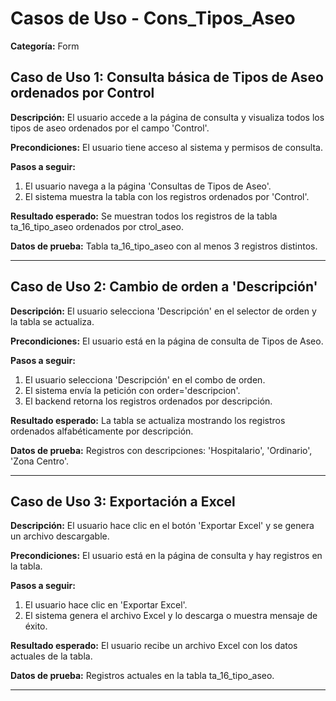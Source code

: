 # Casos de Uso - Cons_Tipos_Aseo

**Categoría:** Form

## Caso de Uso 1: Consulta básica de Tipos de Aseo ordenados por Control

**Descripción:** El usuario accede a la página de consulta y visualiza todos los tipos de aseo ordenados por el campo 'Control'.

**Precondiciones:**
El usuario tiene acceso al sistema y permisos de consulta.

**Pasos a seguir:**
1. El usuario navega a la página 'Consultas de Tipos de Aseo'.
2. El sistema muestra la tabla con los registros ordenados por 'Control'.

**Resultado esperado:**
Se muestran todos los registros de la tabla ta_16_tipo_aseo ordenados por ctrol_aseo.

**Datos de prueba:**
Tabla ta_16_tipo_aseo con al menos 3 registros distintos.

---

## Caso de Uso 2: Cambio de orden a 'Descripción'

**Descripción:** El usuario selecciona 'Descripción' en el selector de orden y la tabla se actualiza.

**Precondiciones:**
El usuario está en la página de consulta de Tipos de Aseo.

**Pasos a seguir:**
1. El usuario selecciona 'Descripción' en el combo de orden.
2. El sistema envía la petición con order='descripcion'.
3. El backend retorna los registros ordenados por descripción.

**Resultado esperado:**
La tabla se actualiza mostrando los registros ordenados alfabéticamente por descripción.

**Datos de prueba:**
Registros con descripciones: 'Hospitalario', 'Ordinario', 'Zona Centro'.

---

## Caso de Uso 3: Exportación a Excel

**Descripción:** El usuario hace clic en el botón 'Exportar Excel' y se genera un archivo descargable.

**Precondiciones:**
El usuario está en la página de consulta y hay registros en la tabla.

**Pasos a seguir:**
1. El usuario hace clic en 'Exportar Excel'.
2. El sistema genera el archivo Excel y lo descarga o muestra mensaje de éxito.

**Resultado esperado:**
El usuario recibe un archivo Excel con los datos actuales de la tabla.

**Datos de prueba:**
Registros actuales en la tabla ta_16_tipo_aseo.

---

